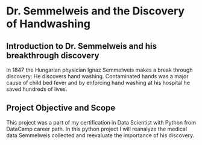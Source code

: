 # Dr. Semmelweis and the Discovery of Handwashing
## Introduction to Dr. Semmelweis and his breakthrough discovery
In 1847 the Hungarian physician Ignaz Semmelweis makes a break through discovery: He discovers hand washing. Contaminated hands was a major cause of child bed fever  and by enforcing hand washing at his hospital he saved hundreds of lives.

## Project Objective and Scope
This project was a part of my certification in Data Scientist with Python from DataCamp career path. In this python project I will reanalyze the medical data Semmelweis collected and reevaluate the importance of his discovery.